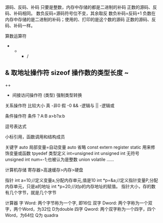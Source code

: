 源码、反码、补码
  只要是整数，内存中存储的都是二进制的补码
  正数的源码、反码、补码相同。
  数负反码=源码符号位不变，其余取反
  数负补码=反码+1
  负数在内存中存储的是二进制的补码；使用的、打印的是这个数的源码
  正数的源码、反码、补码一样。

算数运算符
  + - * /

  &  取地址操作符
  sizeof  操作数的类型长度
  ~
  --
  ++
  * 间接访问操作符
  (类型)  强制类型转换

关系操作符  比较大小
  真 -非0
  假 -0
  && -逻辑与
  || -逻辑或

条件操作符
  条件？A:B    a>b?a:b

逗号表达式

小标引用，函数调用和结构成员

关键字
  auto  局部变量=自动变量  auto 省略
  const
  extern
  register
  static 用来修饰变量或函数
  tpyedef 类型定义
  int=unsigned int
  unsigned int 无符号 unsigned int num=-1;也被认为是整数
  union
  volatile
  ......


计算机存储
  寄存器>高速缓存>内存>硬盘

指针
  int a=10;//定义变量a,分配内存单元,值是10
  int *p=&a;//定义指针变量P,分配内存单元，只是a的地址
  int *p=20;//对p的内存地址的赋值。
  指针大小，存的数有几个字节，就是几个字节

计算器
  字
  Word: 两个字节称为一个字, 即16位
  双字
  Dword: 两个字称为一个双字，两个Word，为32位 D为double
  四字
  Qword: 两个双字称为一个四字，四个Word，为64位 Q为 quadra

